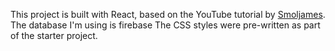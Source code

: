 This project is built with React, based on the YouTube tutorial by [Smoljames](https://youtu.be/iKpkVKubvKk).
The database I'm using is firebase
The CSS styles were pre-written as part of the starter project.
